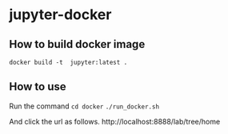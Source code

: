 # jupyter-docker

## How to build docker image

`docker build -t  jupyter:latest .`

## How to use
Run the command 
`cd docker`
`./run_docker.sh`

And click the url as follows.
http://localhost:8888/lab/tree/home

